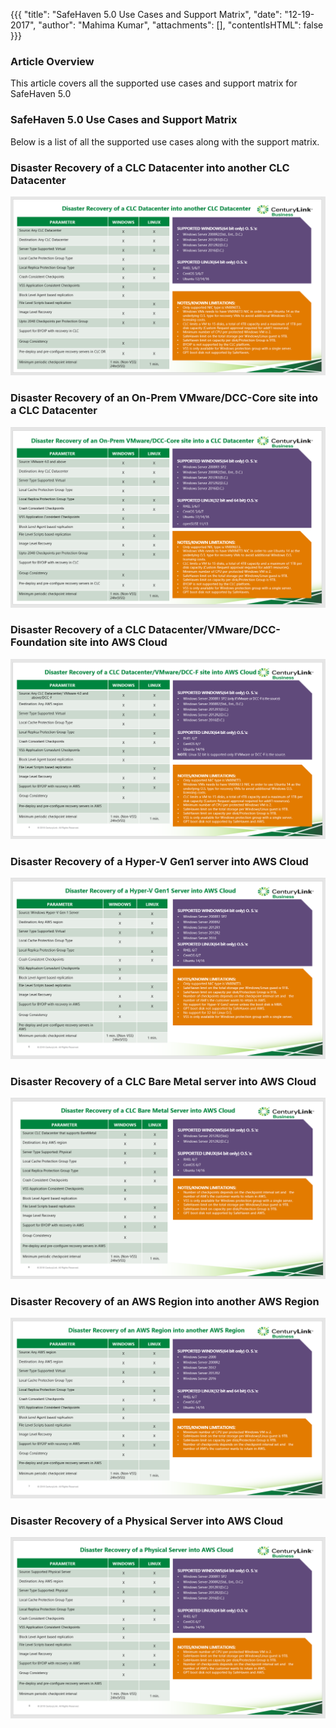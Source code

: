 {{{
  "title": "SafeHaven 5.0 Use Cases and Support Matrix",
  "date": "12-19-2017",
  "author": "Mahima Kumar",
  "attachments": [],
  "contentIsHTML": false
}}}

### Article Overview
This article covers all the supported use cases and support matrix for SafeHaven 5.0

### SafeHaven 5.0 Use Cases and Support Matrix
Below is a list of all the supported use cases along with the support matrix.

### Disaster Recovery of a CLC Datacenter into another CLC Datacenter
![Upgrade](../../images/SH5.0/SafeHaven-5.0-Use-Cases-and-Support-Matrix/Disaster-Recovery-of-a-CLC-Datacenter-into-another-CLC-Datacenter.PNG)

### Disaster Recovery of an On-Prem VMware/DCC-Core site into a CLC Datacenter
![Upgrade](../../images/SH5.0/SafeHaven-5.0-Use-Cases-and-Support-Matrix/Disaster-Recovery-of-an-On-Prem-VMware-OR-a-DCC-Core-site-into-a-CLC-Datacenter.PNG)

### Disaster Recovery of a CLC Datacenter/VMware/DCC-Foundation site into AWS Cloud
![Upgrade](../../images/SH5.0/SafeHaven-5.0-Use-Cases-and-Support-Matrix/Disaster-Recovery-of-a-CLC-Datacenter-OR-VMware-OR-DCC-Foundation-site-into-AWS-Cloud.PNG)

### Disaster Recovery of a Hyper-V Gen1 server into AWS Cloud
![Upgrade](../../images/SH5.0/SafeHaven-5.0-Use-Cases-and-Support-Matrix/Disaster-Recovery-of-a-Hyper-V-Gen1-server-into-AWS-Cloud.PNG)

### Disaster Recovery of a CLC Bare Metal server into AWS Cloud
![Upgrade](../../images/SH5.0/SafeHaven-5.0-Use-Cases-and-Support-Matrix/Disaster-Recovery-of-a-CLC-Bare-Metal-server-into-AWS-Cloud.PNG)

### Disaster Recovery of an AWS Region into another AWS Region
![Upgrade](../../images/SH5.0/SafeHaven-5.0-Use-Cases-and-Support-Matrix/Disaster-Recovery-of-an-AWS-Region-into-another-AWS-Region.PNG)

### Disaster Recovery of a Physical Server into AWS Cloud
![Upgrade](../../images/SH5.0/SafeHaven-5.0-Use-Cases-and-Support-Matrix/Disaster-Recovery-of-a-Physical-Server-into-AWS-Cloud.PNG)
